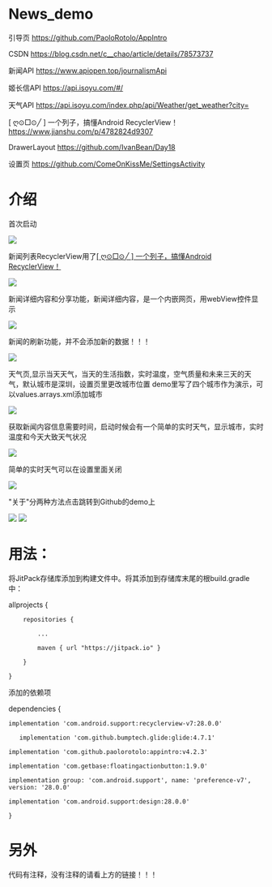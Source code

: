 News_demo
===========
引导页
https://github.com/PaoloRotolo/AppIntro 

CSDN
https://blog.csdn.net/c__chao/article/details/78573737

 新闻API
https://www.apiopen.top/journalismApi

姬长信API
https://api.isoyu.com/#/

天气API
https://api.isoyu.com/index.php/api/Weather/get_weather?city=
 
[ ღ⊙□⊙╱ ] 一个列子，搞懂Android RecyclerView！
https://www.jianshu.com/p/4782824d9307
 
DrawerLayout
https://github.com/IvanBean/Day18
 
 设置页
https://github.com/ComeOnKissMe/SettingsActivity



介绍
=====
首次启动

![](https://github.com/ComeOnKissMe/News_demo/blob/master/gif/FirstStart.gif)

新闻列表RecyclerView用了[[ ღ⊙□⊙╱ ] 一个列子，搞懂Android RecyclerView！](https://www.jianshu.com/p/4782824d9307)

![](https://github.com/ComeOnKissMe/News_demo/blob/master/gif/News.gif)

新闻详细内容和分享功能，新闻详细内容，是一个内嵌网页，用webView控件显示

![](https://github.com/ComeOnKissMe/News_demo/blob/master/gif/tetail%20share.gif)

新闻的刷新功能，并不会添加新的数据！！！

![](https://github.com/ComeOnKissMe/News_demo/blob/master/gif/Refresh.gif)

天气页,显示当天天气，当天的生活指数，实时温度，空气质量和未来三天的天气，默认城市是深圳，设置页里更改城市位置
demo里写了四个城市作为演示，可以values.arrays.xml添加城市

![](https://github.com/ComeOnKissMe/News_demo/blob/master/gif/weather.gif)

获取新闻内容信息需要时间，启动时候会有一个简单的实时天气，显示城市，实时温度和今天大致天气状况

![](https://github.com/ComeOnKissMe/News_demo/blob/master/gif/Started.gif)

简单的实时天气可以在设置里面关闭

![](https://github.com/ComeOnKissMe/News_demo/blob/master/gif/Switch.gif)

"关于"分两种方法点击跳转到Github的demo上

![](https://github.com/ComeOnKissMe/News_demo/blob/master/gif/about.gif)
![](https://github.com/ComeOnKissMe/News_demo/blob/master/gif/about1.gif)

用法：
=====

将JitPack存储库添加到构建文件中。将其添加到存储库末尾的根build.gradle中：


allprojects {

		repositories {
  
			...
   
			maven { url "https://jitpack.io" }
   
		}
  
	}
 
添加的依赖项

dependencies {

    implementation 'com.android.support:recyclerview-v7:28.0.0'
    
	   implementation 'com.github.bumptech.glide:glide:4.7.1'
    
    implementation 'com.github.paolorotolo:appintro:v4.2.3'
    
    implementation 'com.getbase:floatingactionbutton:1.9.0'
    
    implementation group: 'com.android.support', name: 'preference-v7', version: '28.0.0'
    
    implementation 'com.android.support:design:28.0.0'
    
	}
 
 另外
 =====
 代码有注释，没有注释的请看上方的链接！！！
